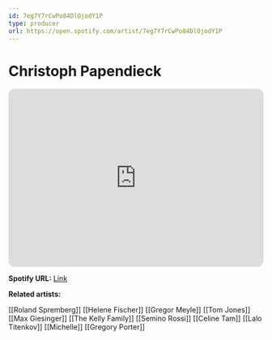 ```yaml
---
id: 7eg7Y7rCwPo84DlOjodY1P
type: producer
url: https://open.spotify.com/artist/7eg7Y7rCwPo84DlOjodY1P
---
```

# Christoph Papendieck

<iframe style="border-radius:12px" src="https://open.spotify.com/embed/artist/7eg7Y7rCwPo84DlOjodY1P" width="100%" height="352" frameBorder="0" allowfullscreen="" allow="autoplay; clipboard-write; encrypted-media; fullscreen; picture-in-picture" loading="lazy"></iframe>

**Spotify URL:** [Link](https://open.spotify.com/artist/7eg7Y7rCwPo84DlOjodY1P)

**Related artists:**

[[Roland Spremberg]]
[[Helene Fischer]]
[[Gregor Meyle]]
[[Tom Jones]]
[[Max Giesinger]]
[[The Kelly Family]]
[[Semino Rossi]]
[[Celine Tam]]
[[Lalo Titenkov]]
[[Michelle]]
[[Gregory Porter]]
